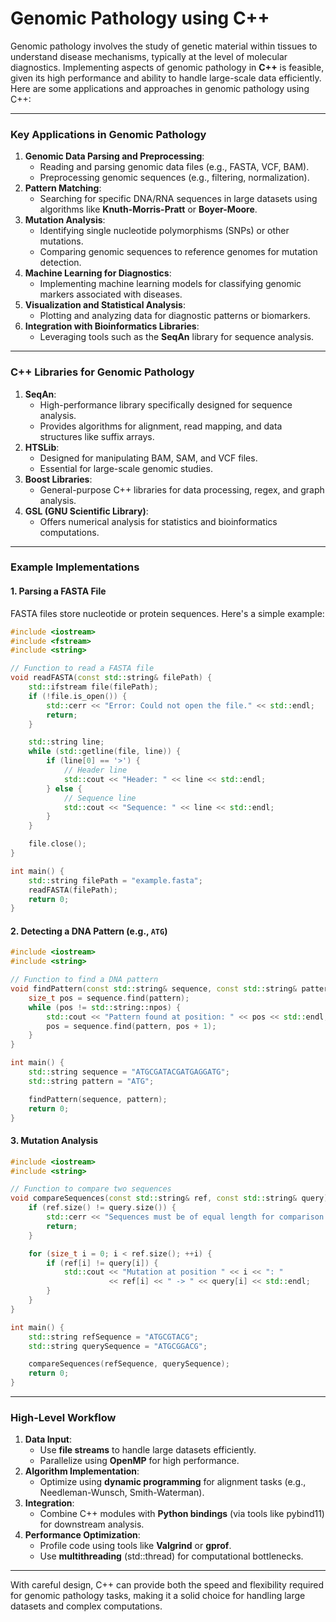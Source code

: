 # Genomic Pathology using C++

Genomic pathology involves the study of genetic material within tissues to understand disease mechanisms, typically at the level of molecular diagnostics. Implementing aspects of genomic pathology in **C++** is feasible, given its high performance and ability to handle large-scale data efficiently. Here are some applications and approaches in genomic pathology using C++:

------

### **Key Applications in Genomic Pathology**

1. **Genomic Data Parsing and Preprocessing**:
   - Reading and parsing genomic data files (e.g., FASTA, VCF, BAM).
   - Preprocessing genomic sequences (e.g., filtering, normalization).
2. **Pattern Matching**:
   - Searching for specific DNA/RNA sequences in large datasets using algorithms like **Knuth-Morris-Pratt** or **Boyer-Moore**.
3. **Mutation Analysis**:
   - Identifying single nucleotide polymorphisms (SNPs) or other mutations.
   - Comparing genomic sequences to reference genomes for mutation detection.
4. **Machine Learning for Diagnostics**:
   - Implementing machine learning models for classifying genomic markers associated with diseases.
5. **Visualization and Statistical Analysis**:
   - Plotting and analyzing data for diagnostic patterns or biomarkers.
6. **Integration with Bioinformatics Libraries**:
   - Leveraging tools such as the **SeqAn** library for sequence analysis.

------

### **C++ Libraries for Genomic Pathology**

1. **SeqAn**:
   - High-performance library specifically designed for sequence analysis.
   - Provides algorithms for alignment, read mapping, and data structures like suffix arrays.
2. **HTSLib**:
   - Designed for manipulating BAM, SAM, and VCF files.
   - Essential for large-scale genomic studies.
3. **Boost Libraries**:
   - General-purpose C++ libraries for data processing, regex, and graph analysis.
4. **GSL (GNU Scientific Library)**:
   - Offers numerical analysis for statistics and bioinformatics computations.

------

### **Example Implementations**

#### **1. Parsing a FASTA File**

FASTA files store nucleotide or protein sequences. Here's a simple example:

```cpp
#include <iostream>
#include <fstream>
#include <string>

// Function to read a FASTA file
void readFASTA(const std::string& filePath) {
    std::ifstream file(filePath);
    if (!file.is_open()) {
        std::cerr << "Error: Could not open the file." << std::endl;
        return;
    }

    std::string line;
    while (std::getline(file, line)) {
        if (line[0] == '>') {
            // Header line
            std::cout << "Header: " << line << std::endl;
        } else {
            // Sequence line
            std::cout << "Sequence: " << line << std::endl;
        }
    }

    file.close();
}

int main() {
    std::string filePath = "example.fasta";
    readFASTA(filePath);
    return 0;
}
```

#### **2. Detecting a DNA Pattern (e.g., `ATG`)**

```cpp
#include <iostream>
#include <string>

// Function to find a DNA pattern
void findPattern(const std::string& sequence, const std::string& pattern) {
    size_t pos = sequence.find(pattern);
    while (pos != std::string::npos) {
        std::cout << "Pattern found at position: " << pos << std::endl;
        pos = sequence.find(pattern, pos + 1);
    }
}

int main() {
    std::string sequence = "ATGCGATACGATGAGGATG";
    std::string pattern = "ATG";

    findPattern(sequence, pattern);
    return 0;
}
```

#### **3. Mutation Analysis**

```cpp
#include <iostream>
#include <string>

// Function to compare two sequences
void compareSequences(const std::string& ref, const std::string& query) {
    if (ref.size() != query.size()) {
        std::cerr << "Sequences must be of equal length for comparison!" << std::endl;
        return;
    }

    for (size_t i = 0; i < ref.size(); ++i) {
        if (ref[i] != query[i]) {
            std::cout << "Mutation at position " << i << ": "
                      << ref[i] << " -> " << query[i] << std::endl;
        }
    }
}

int main() {
    std::string refSequence = "ATGCGTACG";
    std::string querySequence = "ATGCGGACG";

    compareSequences(refSequence, querySequence);
    return 0;
}
```

------

### **High-Level Workflow**

1. **Data Input**:
   - Use **file streams** to handle large datasets efficiently.
   - Parallelize using **OpenMP** for high performance.
2. **Algorithm Implementation**:
   - Optimize using **dynamic programming** for alignment tasks (e.g., Needleman-Wunsch, Smith-Waterman).
3. **Integration**:
   - Combine C++ modules with **Python bindings** (via tools like pybind11) for downstream analysis.
4. **Performance Optimization**:
   - Profile code using tools like **Valgrind** or **gprof**.
   - Use **multithreading** (std::thread) for computational bottlenecks.

------

With careful design, C++ can provide both the speed and flexibility required for genomic pathology tasks, making it a solid choice for handling large datasets and complex computations.